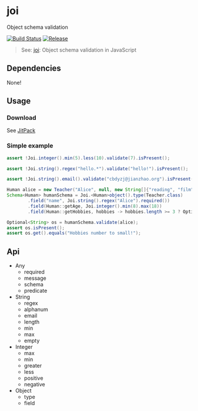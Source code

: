 # joi

Object schema validation 

[![Build Status](https://travis-ci.org/cbdyzj/joi.svg?branch=master)](https://travis-ci.org/cbdyzj/joi)
[![Release](https://jitpack.io/v/cbdyzj/joi.svg)](https://jitpack.io/#cbdyzj/joi)

> See: [joi](https://github.com/hapijs/joi): Object schema validation in JavaScript

## Dependencies

None!

## Usage

### Download

See [JitPack](https://jitpack.io/#cbdyzj/joi/0.0.8)

### Simple example

```java
assert !Joi.integer().min(5).less(10).validate(7).isPresent();

assert !Joi.string().regex("hello.*").validate("hello!").isPresent();

assert !Joi.string().email().validate("cbdyzj@jianzhao.org").isPresent();

Human alice = new Teacher("Alice", null, new String[]{"reading", "film"});
Schema<Human> humanSchema = Joi.<Human>object().type(Teacher.class)
        .field("name", Joi.string().regex("Alice").required())
        .field(Human::getAge, Joi.integer().min(8).max(18))
        .field(Human::getHobbies, hobbies -> hobbies.length >= 3 ? Optional.empty() : Optional.of("Hobbies number to small!"));

Optional<String> os = humanSchema.validate(alice);
assert os.isPresent();
assert os.get().equals("Hobbies number to small!");
```

## Api

- Any
  - required
  - message
  - schema
  - predicate
- String
  - regex
  - alphanum
  - email
  - length
  - min
  - max
  - empty
- Integer
  - max
  - min
  - greater
  - less
  - positive
  - negative
- Object
  - type
  - field
